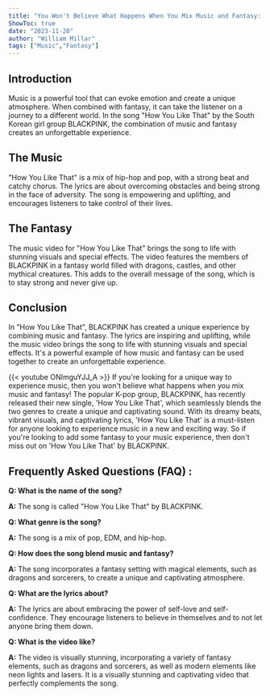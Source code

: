 ```yaml
---
title: "You Won't Believe What Happens When You Mix Music and Fantasy: 'How You Like That'!"
ShowToc: true 
date: "2023-11-20"
author: "William Millar" 
tags: ["Music","Fantasy"]
---
```

## Introduction

Music is a powerful tool that can evoke emotion and create a unique atmosphere. When combined with fantasy, it can take the listener on a journey to a different world. In the song "How You Like That" by the South Korean girl group BLACKPINK, the combination of music and fantasy creates an unforgettable experience. 

## The Music

"How You Like That" is a mix of hip-hop and pop, with a strong beat and catchy chorus. The lyrics are about overcoming obstacles and being strong in the face of adversity. The song is empowering and uplifting, and encourages listeners to take control of their lives. 

## The Fantasy

The music video for "How You Like That" brings the song to life with stunning visuals and special effects. The video features the members of BLACKPINK in a fantasy world filled with dragons, castles, and other mythical creatures. This adds to the overall message of the song, which is to stay strong and never give up. 

## Conclusion

In "How You Like That", BLACKPINK has created a unique experience by combining music and fantasy. The lyrics are inspiring and uplifting, while the music video brings the song to life with stunning visuals and special effects. It's a powerful example of how music and fantasy can be used together to create an unforgettable experience.

{{< youtube ONImguYJJ_A >}} 
If you're looking for a unique way to experience music, then you won't believe what happens when you mix music and fantasy! The popular K-pop group, BLACKPINK, has recently released their new single, 'How You Like That', which seamlessly blends the two genres to create a unique and captivating sound. With its dreamy beats, vibrant visuals, and captivating lyrics, 'How You Like That' is a must-listen for anyone looking to experience music in a new and exciting way. So if you're looking to add some fantasy to your music experience, then don't miss out on 'How You Like That' by BLACKPINK.

## Frequently Asked Questions (FAQ) :
**Q: What is the name of the song?**

**A:** The song is called "How You Like That" by BLACKPINK.

**Q: What genre is the song?**

**A:** The song is a mix of pop, EDM, and hip-hop.

**Q: How does the song blend music and fantasy?**

**A:** The song incorporates a fantasy setting with magical elements, such as dragons and sorcerers, to create a unique and captivating atmosphere.

**Q: What are the lyrics about?**

**A:** The lyrics are about embracing the power of self-love and self-confidence. They encourage listeners to believe in themselves and to not let anyone bring them down.

**Q: What is the video like?**

**A:** The video is visually stunning, incorporating a variety of fantasy elements, such as dragons and sorcerers, as well as modern elements like neon lights and lasers. It is a visually stunning and captivating video that perfectly complements the song.






